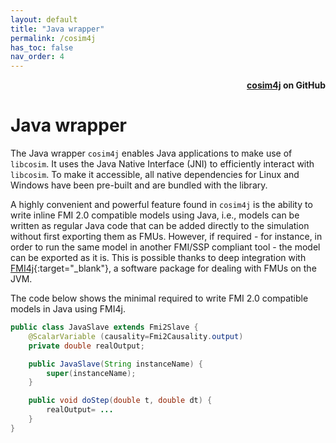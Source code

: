```yaml
---
layout: default
title: "Java wrapper"
permalink: /cosim4j
has_toc: false
nav_order: 4
---
```

<div style="text-align: right">
    <b>
        <a href="https://github.com/open-simulation-platform/cosim4j">cosim4j</a>
        on GitHub
    </b>
</div>

# Java wrapper
The Java wrapper `cosim4j` enables Java applications to make use of `libcosim`.
It uses the Java Native Interface (JNI) to efficiently interact with `libcosim`. 
To make it accessible, all native dependencies for Linux and Windows have been pre-built and are bundled with the library.

A highly convenient and powerful feature found in `cosim4j`
is the ability to write inline FMI 2.0 compatible models
using Java, i.e., models can be written as regular Java
code that can be added directly to the simulation without first
exporting them as FMUs. However, if required - for instance,
in order to run the same model in another FMI/SSP compliant
tool - the model can be exported as it is. This is possible thanks
to deep integration with [FMI4j](https://github.com/NTNU-IHB/FMI4j){:target="_blank"}, a software package for
dealing with FMUs on the JVM.
 
The code below shows the minimal required to write FMI 2.0 compatible models in Java using FMI4j.

```java
public class JavaSlave extends Fmi2Slave {
    @ScalarVariable (causality=Fmi2Causality.output)
    private double realOutput;

    public JavaSlave(String instanceName) {
        super(instanceName);
    }

    public void doStep(double t, double dt) {
        realOutput= ...
    }
}
```
